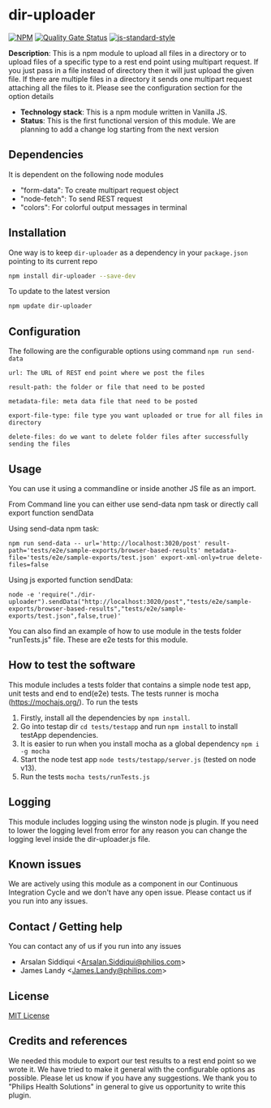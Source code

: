 # dir-uploader
[![NPM](https://img.shields.io/npm/v/dir-uploader.svg)]()
[![Quality Gate Status](https://sonarcloud.io/api/project_badges/measure?project=philips-software_dir-uploader&metric=alert_status)](https://sonarcloud.io/dashboard?id=philips-software_dir-uploader)
[![js-standard-style](https://img.shields.io/badge/code%20style-standard-brightgreen.svg?style=flat-square)](https://scm.sapphirepri.com/arsalan.siddiqui/dir-uploader.git)
 
**Description**: This is a npm module to upload all files in a directory or to upload files of a specific type to a rest end point using multipart request. If you just pass in a file instead of directory then it will just upload the given file. If there are multiple files in a directory it sends one multipart request attaching all the files to it. Please see the configuration section for the option details 

- **Technology stack**: This is a npm module written in Vanilla JS.   
- **Status**:  This is the first functional version of this module. We are planning to add a change log starting from the next version  

## Dependencies
It is dependent on the following node modules 
- "form-data": To create multipart request object
- "node-fetch": To send REST request 
- "colors": For colorful output messages in terminal

## Installation
One way is to keep `dir-uploader` as a dependency in your `package.json` pointing to its current repo 

```bash
npm install dir-uploader --save-dev
```

To update to the latest version
```bash
npm update dir-uploader 
```

## Configuration
The following are the configurable options using command `npm run send-data` 
```   
url: The URL of REST end point where we post the files

result-path: the folder or file that need to be posted

metadata-file: meta data file that need to be posted

export-file-type: file type you want uploaded or true for all files in directory

delete-files: do we want to delete folder files after successfully sending the files
```

## Usage
You can use it using a commandline or inside another JS file as an import.

From Command line you can either use send-data npm task or directly call export function sendData

Using send-data npm task:

```
npm run send-data -- url='http://localhost:3020/post' result-path='tests/e2e/sample-exports/browser-based-results' metadata-file='tests/e2e/sample-exports/test.json' export-xml-only=true delete-files=false
```

Using js exported function sendData:

```
node -e 'require("./dir-uploader").sendData("http://localhost:3020/post","tests/e2e/sample-exports/browser-based-results","tests/e2e/sample-exports/test.json",false,true)'
```

You can also find an example of how to use module in the tests folder "runTests.js" file. These are e2e tests for this module.

## How to test the software
This module includes a tests folder that contains a simple node test app, unit tests and end to end(e2e) tests. The tests runner is mocha (https://mochajs.org/). To run the tests 
1. Firstly, install all the dependencies by `npm install`.
2. Go into testap dir `cd tests/testapp` and run `npm install` to install testApp dependencies.
3. It is easier to run when you install mocha as a global dependency `npm i -g mocha`
4. Start the node test app `node tests/testapp/server.js` (tested on node v13).
5. Run the tests `mocha tests/runTests.js`


## Logging
This module includes logging using the winston node js plugin. If you need to lower the logging level from error for any reason you can change the logging level inside the dir-uploader.js file.

## Known issues
We are actively using this module as a component in our Continuous Integration Cycle and we don't have any open issue. Please contact us if you run into any issues.

## Contact / Getting help
You can contact any of us if you run into any issues 
- Arsalan Siddiqui <<Arsalan.Siddiqui@philips.com>>
- James Landy <<James.Landy@philips.com>>

## License
[MIT License](LICENSE.md) 

## Credits and references
We needed this module to export our test results to a rest end point so we wrote it. We have tried to make it general with the configurable options  as possible. Please let us know if you have any suggestions. We thank you to "Philips Health Solutions" in general to give us opportunity to write this plugin.
